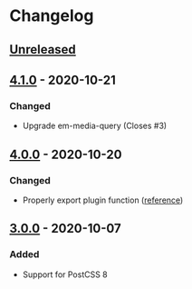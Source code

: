 # Changelog

## [Unreleased][]

## [4.1.0][] - 2020-10-21

### Changed

-   Upgrade em-media-query (Closes #3)

## [4.0.0][] - 2020-10-20

### Changed

-   Properly export plugin function
    ([reference](https://github.com/postcss/postcss/issues/1441))

## [3.0.0][] - 2020-10-07

### Added

-   Support for PostCSS 8

[unreleased]:
	https://github.com/niksy/postcss-em-media-query/compare/v3.0.0...HEAD
[3.0.0]: https://github.com/niksy/postcss-em-media-query/tree/v3.0.0
[unreleased]:
	https://github.com/niksy/postcss-em-media-query/compare/v4.0.0...HEAD
[4.0.0]: https://github.com/niksy/postcss-em-media-query/tree/v4.0.0
[unreleased]:
	https://github.com/niksy/postcss-em-media-query/compare/v4.1.0...HEAD
[4.1.0]: https://github.com/niksy/postcss-em-media-query/tree/v4.1.0
